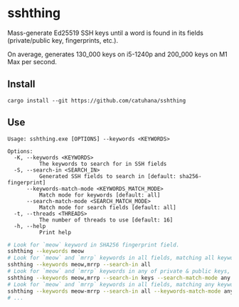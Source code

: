# sshthing

Mass-generate Ed25519 SSH keys until a word is found in its fields (private/public key, fingerprints, etc.).

On average, generates 130_000 keys on i5-1240p and 200_000 keys on M1 Max per second.

## Install

```
cargo install --git https://github.com/catuhana/sshthing
```

## Use

```
Usage: sshthing.exe [OPTIONS] --keywords <KEYWORDS>

Options:
  -K, --keywords <KEYWORDS>
          The keywords to search for in SSH fields
  -S, --search-in <SEARCH_IN>
          Generated SSH fields to search in [default: sha256-fingerprint]
      --keywords-match-mode <KEYWORDS_MATCH_MODE>
          Match mode for keywords [default: all]
      --search-match-mode <SEARCH_MATCH_MODE>
          Match mode for search fields [default: all]
  -t, --threads <THREADS>
          The number of threads to use [default: 16]
  -h, --help
          Print help
```

```sh
# Look for `meow` keyword in SHA256 fingerprint field.
sshthing --keywords meow
# Look for `meow` and `mrrp` keywords in all fields, matching all keywords
sshthing --keywords meow,mrrp --search-in all
# Look for `meow` and `mrrp` keywords in any of private & public keys, matching all keywords
sshthing --keywords meow,mrrp --search-in keys --search-match-mode any
# Look for `meow` and `mrrp` keywords in all fields, matching any keyword
sshthing --keywords meow-mrrp --search-in all --keywords-match-mode any
# ...
```
